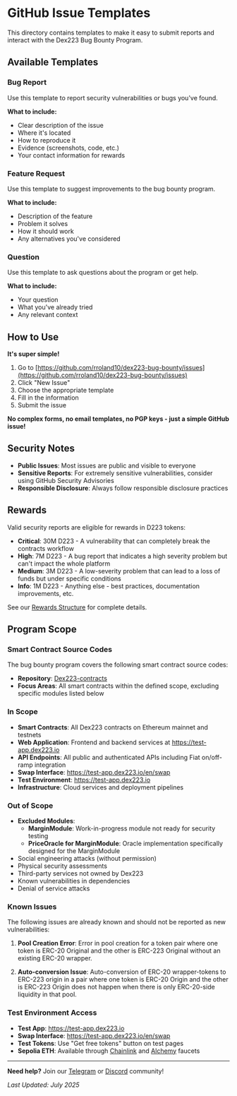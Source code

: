 # GitHub Issue Templates

This directory contains templates to make it easy to submit reports and interact with the Dex223 Bug Bounty Program.

## Available Templates

### Bug Report
Use this template to report security vulnerabilities or bugs you've found.

**What to include:**
- Clear description of the issue
- Where it's located
- How to reproduce it
- Evidence (screenshots, code, etc.)
- Your contact information for rewards

### Feature Request
Use this template to suggest improvements to the bug bounty program.

**What to include:**
- Description of the feature
- Problem it solves
- How it should work
- Any alternatives you've considered

### Question
Use this template to ask questions about the program or get help.

**What to include:**
- Your question
- What you've already tried
- Any relevant context

## How to Use

**It's super simple!**

1. Go to [https://github.com/rroland10/dex223-bug-bounty/issues](https://github.com/rroland10/dex223-bug-bounty/issues)
2. Click "New Issue"
3. Choose the appropriate template
4. Fill in the information
5. Submit the issue

**No complex forms, no email templates, no PGP keys - just a simple GitHub issue!**

## Security Notes

- **Public Issues**: Most issues are public and visible to everyone
- **Sensitive Reports**: For extremely sensitive vulnerabilities, consider using GitHub Security Advisories
- **Responsible Disclosure**: Always follow responsible disclosure practices

## Rewards

Valid security reports are eligible for rewards in D223 tokens:

- **Critical**: 30M D223 - A vulnerability that can completely break the contracts workflow
- **High**: 7M D223 - A bug report that indicates a high severity problem but can't impact the whole platform
- **Medium**: 3M D223 - A low-severity problem that can lead to a loss of funds but under specific conditions
- **Info**: 1M D223 - Anything else - best practices, documentation improvements, etc.

See our [Rewards Structure](../REWARDS.md) for complete details.

## Program Scope

### Smart Contract Source Codes
The bug bounty program covers the following smart contract source codes:
- **Repository**: [Dex223-contracts](https://github.com/EthereumCommonwealth/Dex223-contracts/tree/253367297d9093db21661b297cdbb104d8579e35)
- **Focus Areas**: All smart contracts within the defined scope, excluding specific modules listed below

### In Scope
- **Smart Contracts**: All Dex223 contracts on Ethereum mainnet and testnets
- **Web Application**: Frontend and backend services at https://test-app.dex223.io
- **API Endpoints**: All public and authenticated APIs including Fiat on/off-ramp integration
- **Swap Interface**: https://test-app.dex223.io/en/swap
- **Test Environment**: https://test-app.dex223.io
- **Infrastructure**: Cloud services and deployment pipelines

### Out of Scope
- **Excluded Modules**:
  - **MarginModule**: Work-in-progress module not ready for security testing
  - **PriceOracle for MarginModule**: Oracle implementation specifically designed for the MarginModule
- Social engineering attacks (without permission)
- Physical security assessments
- Third-party services not owned by Dex223
- Known vulnerabilities in dependencies
- Denial of service attacks

### Known Issues
The following issues are already known and should not be reported as new vulnerabilities:

1. **Pool Creation Error**: Error in pool creation for a token pair where one token is ERC-20 Original and the other is ERC-223 Original without an existing ERC-20 wrapper.

2. **Auto-conversion Issue**: Auto-conversion of ERC-20 wrapper-tokens to ERC-223 origin in a pair where one token is ERC-20 Origin and the other is ERC-223 Origin does not happen when there is only ERC-20-side liquidity in that pool.

### Test Environment Access
- **Test App**: https://test-app.dex223.io
- **Swap Interface**: https://test-app.dex223.io/en/swap
- **Test Tokens**: Use "Get free tokens" button on test pages
- **Sepolia ETH**: Available through [Chainlink](https://faucets.chain.link/sepolia) and [Alchemy](https://www.alchemy.com/faucets/ethereum-sepolia) faucets

---

**Need help?** Join our [Telegram](https://t.me/Dex223_defi) or [Discord](https://discord.gg/t5bdeGC5Jk) community!

*Last Updated: July 2025*

